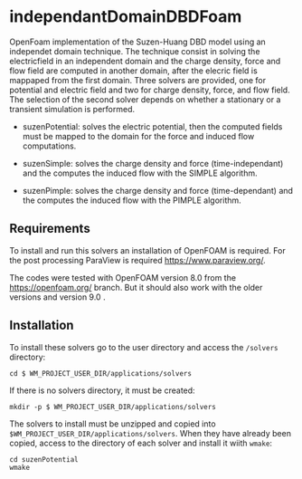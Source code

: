 # independantDomainDBDFoam
OpenFoam implementation of the Suzen-Huang DBD model using an independet domain technique. The technique consist in solving the electricfield in an independent domain and the charge density, force and flow field are computed in another domain, after the elecric field is mappaped from the first domain. Three solvers are provided, one for potential and electric field and two for charge density, force, and flow field. The selection of the second solver depends on whether a stationary or a transient simulation is performed.

* suzenPotential: solves the electric potential, then the computed fields must be mapped to  the domain for the force and induced flow computations.

* suzenSimple: solves the charge density and force (time-independant) and the computes the induced flow with the SIMPLE algorithm. 

* suzenPimple: solves the charge density and force (time-dependant) and the computes the induced flow with the PIMPLE algorithm. 

## Requirements

To install and run this solvers an installation of OpenFOAM is required. For the post processing ParaView is required https://www.paraview.org/. 

The codes were tested with OpenFOAM version 8.0 from the https://openfoam.org/ branch. But it should also work with the older versions and version 9.0 . 

## Installation

To install these solvers go to the user directory and access the ```/solvers``` directory:

```
cd $ WM_PROJECT_USER_DIR/applications/solvers
```

If there is no solvers directory, it must be created:

```
mkdir -p $ WM_PROJECT_USER_DIR/applications/solvers
```

The solvers to install must be unzipped and copied into ```$WM_PROJECT_USER_DIR/applications/solvers```. When they have already been copied, access to the directory of each solver and install it wiith ```wmake```:

```
cd suzenPotential
wmake 
```
